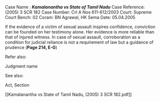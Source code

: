Case Name : ***Kamalanantha vs State of Tamil Nadu***
Case Reference: (2005) 3 SCR 182
Case Number: Crl A Nos 611-612/2003
Court: Supreme Court
Bench: 02
Coram: BN Agrawal, HK Sema
Date: 05.04.2005

If the evidence of a victim of sexual assault inspires confidence, conviction can be founded on her testimony alone. Her evidence is more reliable than that of injured witness. In case of sexual assault, corroboration as a condition for judicial reliance is not a requirement of law but a guidance of prudence (**Page 214, E-G**)

Refer also:

Judgment name

See also:
 
Act, Section

[[Kamalanantha vs State of Tamil Nadu, (2005) 3 SCR 182.pdf]]